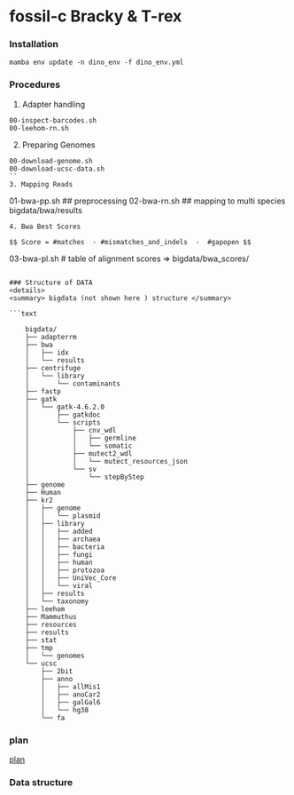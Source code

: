 # fossil-c Bracky & T-rex

### Installation
```
mamba env update -n dino_env -f dino_env.yml

```

### Procedures

1. Adapter handling
```
00-inspect-barcodes.sh
00-leehom-rn.sh
``` 

2. Preparing Genomes 
```
00-download-genome.sh
00-download-ucsc-data.sh
``
3. Mapping Reads
```
01-bwa-pp.sh  ## preprocessing
02-bwa-rn.sh  ## mapping to multi species bigdata/bwa/results
```
4. Bwa Best Scores 

$$ Score = #matches  - #mismatches_and_indels  -  #gapopen $$

```
03-bwa-pl.sh # table of alignment scores => bigdata/bwa_scores/
```

### Structure of DATA
<details>
<summary> bigdata (not shown here ) structure </summary>

```text

    bigdata/
    ├── adapterrm
    ├── bwa
    │   ├── idx
    │   └── results
    ├── centrifuge
    │   └── library
    │       └── contaminants
    ├── fastp
    ├── gatk
    │   └── gatk-4.6.2.0
    │       ├── gatkdoc
    │       └── scripts
    │           ├── cnv_wdl
    │           │   ├── germline
    │           │   └── somatic
    │           ├── mutect2_wdl
    │           │   └── mutect_resources_json
    │           └── sv
    │               └── stepByStep
    ├── genome
    ├── Human
    ├── kr2
    │   ├── genome
    │   │   └── plasmid
    │   ├── library
    │   │   ├── added
    │   │   ├── archaea
    │   │   ├── bacteria
    │   │   ├── fungi
    │   │   ├── human
    │   │   ├── protozoa
    │   │   ├── UniVec_Core
    │   │   └── viral
    │   ├── results
    │   └── taxonomy
    ├── leehom
    ├── Mammuthus
    ├── resources
    ├── results
    ├── stat
    ├── tmp
    │   └── genomes
    └── ucsc
        ├── 2bit
        ├── anno
        │   ├── allMis1
        │   ├── anoCar2
        │   ├── galGal6
        │   └── hg38
        └── fa
```
</details>

### plan
[plan](plan.md)

### Data structure






